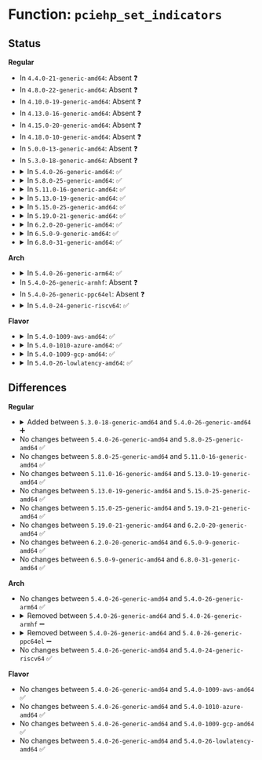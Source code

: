# Function: <code>pciehp_set_indicators</code>

## Status
<b>Regular</b>
<ul>
<li>
In <code>4.4.0-21-generic-amd64</code>: Absent ❓
</li>
<li>
In <code>4.8.0-22-generic-amd64</code>: Absent ❓
</li>
<li>
In <code>4.10.0-19-generic-amd64</code>: Absent ❓
</li>
<li>
In <code>4.13.0-16-generic-amd64</code>: Absent ❓
</li>
<li>
In <code>4.15.0-20-generic-amd64</code>: Absent ❓
</li>
<li>
In <code>4.18.0-10-generic-amd64</code>: Absent ❓
</li>
<li>
In <code>5.0.0-13-generic-amd64</code>: Absent ❓
</li>
<li>
In <code>5.3.0-18-generic-amd64</code>: Absent ❓
</li>
<li>
<details>
<summary>In <code>5.4.0-26-generic-amd64</code>: ✅</summary>

```c
void pciehp_set_indicators(struct controller * ctrl, int pwr, int attn)
```

```json
{
  "name": "pciehp_set_indicators",
  "collision_type": "Unique Global",
  "inline_type": "No",
  "funcs": [
    {
      "addr": 18446744071584758656,
      "name": "pciehp_set_indicators",
      "external": true,
      "loc": "drivers/pci/hotplug/pciehp_hpc.c:473",
      "file": "drivers/pci/hotplug/pciehp_hpc.c",
      "inline": "seen, unknown",
      "caller_inline": [],
      "caller_func": [
        "drivers/pci/hotplug/pciehp_core.c:set_attention_status",
        "drivers/pci/hotplug/pciehp_ctrl.c:pciehp_disable_slot",
        "drivers/pci/hotplug/pciehp_ctrl.c:pciehp_handle_presence_or_link_change",
        "drivers/pci/hotplug/pciehp_ctrl.c:pciehp_handle_presence_or_link_change",
        "drivers/pci/hotplug/pciehp_ctrl.c:pciehp_handle_presence_or_link_change",
        "drivers/pci/hotplug/pciehp_ctrl.c:pciehp_handle_presence_or_link_change",
        "drivers/pci/hotplug/pciehp_ctrl.c:pciehp_handle_presence_or_link_change",
        "drivers/pci/hotplug/pciehp_ctrl.c:pciehp_handle_button_press",
        "drivers/pci/hotplug/pciehp_ctrl.c:pciehp_handle_button_press",
        "drivers/pci/hotplug/pciehp_ctrl.c:pciehp_handle_button_press",
        "drivers/pci/hotplug/pciehp_hpc.c:pciehp_ist"
      ]
    }
  ],
  "symbols": [
    {
      "addr": 18446744071584758656,
      "name": "pciehp_set_indicators",
      "section": ".text",
      "bind": "STB_GLOBAL",
      "size": 194
    }
  ]
}
```
</details>
</li>
<li>
<details>
<summary>In <code>5.8.0-25-generic-amd64</code>: ✅</summary>

```c
void pciehp_set_indicators(struct controller * ctrl, int pwr, int attn)
```

```json
{
  "name": "pciehp_set_indicators",
  "collision_type": "Unique Global",
  "inline_type": "No",
  "funcs": [
    {
      "addr": 18446744071585449888,
      "name": "pciehp_set_indicators",
      "external": true,
      "loc": "drivers/pci/hotplug/pciehp_hpc.c:509",
      "file": "drivers/pci/hotplug/pciehp_hpc.c",
      "inline": "seen, unknown",
      "caller_inline": [],
      "caller_func": [
        "drivers/pci/hotplug/pciehp_core.c:set_attention_status",
        "drivers/pci/hotplug/pciehp_ctrl.c:pciehp_disable_slot",
        "drivers/pci/hotplug/pciehp_ctrl.c:pciehp_enable_slot",
        "drivers/pci/hotplug/pciehp_ctrl.c:pciehp_handle_button_press",
        "drivers/pci/hotplug/pciehp_ctrl.c:pciehp_handle_button_press",
        "drivers/pci/hotplug/pciehp_ctrl.c:pciehp_handle_button_press",
        "drivers/pci/hotplug/pciehp_ctrl.c:board_added",
        "drivers/pci/hotplug/pciehp_ctrl.c:board_added",
        "drivers/pci/hotplug/pciehp_ctrl.c:board_added",
        "drivers/pci/hotplug/pciehp_hpc.c:pciehp_ist"
      ]
    }
  ],
  "symbols": [
    {
      "addr": 18446744071585449888,
      "name": "pciehp_set_indicators",
      "section": ".text",
      "bind": "STB_GLOBAL",
      "size": 194
    }
  ]
}
```
</details>
</li>
<li>
<details>
<summary>In <code>5.11.0-16-generic-amd64</code>: ✅</summary>

```c
void pciehp_set_indicators(struct controller * ctrl, int pwr, int attn)
```

```json
{
  "name": "pciehp_set_indicators",
  "collision_type": "Unique Global",
  "inline_type": "No",
  "funcs": [
    {
      "addr": 18446744071585598192,
      "name": "pciehp_set_indicators",
      "external": true,
      "loc": "drivers/pci/hotplug/pciehp_hpc.c:512",
      "file": "drivers/pci/hotplug/pciehp_hpc.c",
      "inline": "seen, unknown",
      "caller_inline": [],
      "caller_func": [
        "drivers/pci/hotplug/pciehp_core.c:set_attention_status",
        "drivers/pci/hotplug/pciehp_ctrl.c:pciehp_disable_slot",
        "drivers/pci/hotplug/pciehp_ctrl.c:pciehp_enable_slot",
        "drivers/pci/hotplug/pciehp_ctrl.c:pciehp_handle_button_press",
        "drivers/pci/hotplug/pciehp_ctrl.c:pciehp_handle_button_press",
        "drivers/pci/hotplug/pciehp_ctrl.c:pciehp_handle_button_press",
        "drivers/pci/hotplug/pciehp_ctrl.c:board_added",
        "drivers/pci/hotplug/pciehp_ctrl.c:board_added",
        "drivers/pci/hotplug/pciehp_ctrl.c:board_added",
        "drivers/pci/hotplug/pciehp_hpc.c:pciehp_ist"
      ]
    }
  ],
  "symbols": [
    {
      "addr": 18446744071585598192,
      "name": "pciehp_set_indicators",
      "section": ".text",
      "bind": "STB_GLOBAL",
      "size": 194
    }
  ]
}
```
</details>
</li>
<li>
<details>
<summary>In <code>5.13.0-19-generic-amd64</code>: ✅</summary>

```c
void pciehp_set_indicators(struct controller * ctrl, int pwr, int attn)
```

```json
{
  "name": "pciehp_set_indicators",
  "collision_type": "Unique Global",
  "inline_type": "No",
  "funcs": [
    {
      "addr": 18446744071585476528,
      "name": "pciehp_set_indicators",
      "external": true,
      "loc": "drivers/pci/hotplug/pciehp_hpc.c:512",
      "file": "drivers/pci/hotplug/pciehp_hpc.c",
      "inline": "seen, unknown",
      "caller_inline": [],
      "caller_func": [
        "drivers/pci/hotplug/pciehp_core.c:set_attention_status",
        "drivers/pci/hotplug/pciehp_ctrl.c:pciehp_disable_slot",
        "drivers/pci/hotplug/pciehp_ctrl.c:pciehp_enable_slot",
        "drivers/pci/hotplug/pciehp_ctrl.c:pciehp_enable_slot",
        "drivers/pci/hotplug/pciehp_ctrl.c:pciehp_enable_slot",
        "drivers/pci/hotplug/pciehp_ctrl.c:pciehp_enable_slot",
        "drivers/pci/hotplug/pciehp_ctrl.c:pciehp_enable_slot",
        "drivers/pci/hotplug/pciehp_ctrl.c:pciehp_handle_button_press",
        "drivers/pci/hotplug/pciehp_ctrl.c:pciehp_handle_button_press",
        "drivers/pci/hotplug/pciehp_ctrl.c:pciehp_handle_button_press",
        "drivers/pci/hotplug/pciehp_hpc.c:pciehp_ist"
      ]
    }
  ],
  "symbols": [
    {
      "addr": 18446744071585476528,
      "name": "pciehp_set_indicators",
      "section": ".text",
      "bind": "STB_GLOBAL",
      "size": 185
    }
  ]
}
```
</details>
</li>
<li>
<details>
<summary>In <code>5.15.0-25-generic-amd64</code>: ✅</summary>

```c
void pciehp_set_indicators(struct controller * ctrl, int pwr, int attn)
```

```json
{
  "name": "pciehp_set_indicators",
  "collision_type": "Unique Global",
  "inline_type": "No",
  "funcs": [
    {
      "addr": 18446744071585942816,
      "name": "pciehp_set_indicators",
      "external": true,
      "loc": "drivers/pci/hotplug/pciehp_hpc.c:512",
      "file": "drivers/pci/hotplug/pciehp_hpc.c",
      "inline": "seen, unknown",
      "caller_inline": [],
      "caller_func": [
        "drivers/pci/hotplug/pciehp_core.c:set_attention_status",
        "drivers/pci/hotplug/pciehp_ctrl.c:pciehp_disable_slot",
        "drivers/pci/hotplug/pciehp_ctrl.c:pciehp_enable_slot",
        "drivers/pci/hotplug/pciehp_ctrl.c:pciehp_enable_slot",
        "drivers/pci/hotplug/pciehp_ctrl.c:pciehp_enable_slot",
        "drivers/pci/hotplug/pciehp_ctrl.c:pciehp_enable_slot",
        "drivers/pci/hotplug/pciehp_ctrl.c:pciehp_enable_slot",
        "drivers/pci/hotplug/pciehp_ctrl.c:pciehp_handle_button_press",
        "drivers/pci/hotplug/pciehp_ctrl.c:pciehp_handle_button_press",
        "drivers/pci/hotplug/pciehp_ctrl.c:pciehp_handle_button_press",
        "drivers/pci/hotplug/pciehp_hpc.c:pciehp_ist"
      ]
    }
  ],
  "symbols": [
    {
      "addr": 18446744071585942816,
      "name": "pciehp_set_indicators",
      "section": ".text",
      "bind": "STB_GLOBAL",
      "size": 178
    }
  ]
}
```
</details>
</li>
<li>
<details>
<summary>In <code>5.19.0-21-generic-amd64</code>: ✅</summary>

```c
void pciehp_set_indicators(struct controller * ctrl, int pwr, int attn)
```

```json
{
  "name": "pciehp_set_indicators",
  "collision_type": "Unique Global",
  "inline_type": "No",
  "funcs": [
    {
      "addr": 18446744071587146240,
      "name": "pciehp_set_indicators",
      "external": true,
      "loc": "drivers/pci/hotplug/pciehp_hpc.c:514",
      "file": "drivers/pci/hotplug/pciehp_hpc.c",
      "inline": "seen, unknown",
      "caller_inline": [],
      "caller_func": [
        "drivers/pci/hotplug/pciehp_core.c:set_attention_status",
        "drivers/pci/hotplug/pciehp_ctrl.c:pciehp_disable_slot",
        "drivers/pci/hotplug/pciehp_ctrl.c:pciehp_enable_slot",
        "drivers/pci/hotplug/pciehp_ctrl.c:pciehp_enable_slot",
        "drivers/pci/hotplug/pciehp_ctrl.c:pciehp_enable_slot",
        "drivers/pci/hotplug/pciehp_ctrl.c:pciehp_enable_slot",
        "drivers/pci/hotplug/pciehp_ctrl.c:pciehp_handle_button_press",
        "drivers/pci/hotplug/pciehp_ctrl.c:pciehp_handle_button_press",
        "drivers/pci/hotplug/pciehp_ctrl.c:pciehp_handle_button_press",
        "drivers/pci/hotplug/pciehp_hpc.c:pciehp_ist"
      ]
    }
  ],
  "symbols": [
    {
      "addr": 18446744071587146240,
      "name": "pciehp_set_indicators",
      "section": ".text",
      "bind": "STB_GLOBAL",
      "size": 213
    }
  ]
}
```
</details>
</li>
<li>
<details>
<summary>In <code>6.2.0-20-generic-amd64</code>: ✅</summary>

```c
void pciehp_set_indicators(struct controller * ctrl, int pwr, int attn)
```

```json
{
  "name": "pciehp_set_indicators",
  "collision_type": "Unique Global",
  "inline_type": "No",
  "funcs": [
    {
      "addr": 18446744071588351008,
      "name": "pciehp_set_indicators",
      "external": true,
      "loc": "drivers/pci/hotplug/pciehp_hpc.c:514",
      "file": "drivers/pci/hotplug/pciehp_hpc.c",
      "inline": "seen, unknown",
      "caller_inline": [],
      "caller_func": [
        "drivers/pci/hotplug/pciehp_core.c:set_attention_status",
        "drivers/pci/hotplug/pciehp_ctrl.c:pciehp_disable_slot",
        "drivers/pci/hotplug/pciehp_ctrl.c:pciehp_enable_slot",
        "drivers/pci/hotplug/pciehp_ctrl.c:pciehp_enable_slot",
        "drivers/pci/hotplug/pciehp_ctrl.c:pciehp_enable_slot",
        "drivers/pci/hotplug/pciehp_ctrl.c:pciehp_enable_slot",
        "drivers/pci/hotplug/pciehp_ctrl.c:pciehp_handle_button_press",
        "drivers/pci/hotplug/pciehp_ctrl.c:pciehp_handle_button_press",
        "drivers/pci/hotplug/pciehp_ctrl.c:pciehp_handle_button_press",
        "drivers/pci/hotplug/pciehp_hpc.c:pciehp_ist"
      ]
    }
  ],
  "symbols": [
    {
      "addr": 18446744071588351008,
      "name": "pciehp_set_indicators",
      "section": ".text",
      "bind": "STB_GLOBAL",
      "size": 213
    }
  ]
}
```
</details>
</li>
<li>
<details>
<summary>In <code>6.5.0-9-generic-amd64</code>: ✅</summary>

```c
void pciehp_set_indicators(struct controller * ctrl, int pwr, int attn)
```

```json
{
  "name": "pciehp_set_indicators",
  "collision_type": "Unique Global",
  "inline_type": "No",
  "funcs": [
    {
      "addr": 18446744071588627264,
      "name": "pciehp_set_indicators",
      "external": true,
      "loc": "drivers/pci/hotplug/pciehp_hpc.c:508",
      "file": "drivers/pci/hotplug/pciehp_hpc.c",
      "inline": "seen, unknown",
      "caller_inline": [],
      "caller_func": [
        "drivers/pci/hotplug/pciehp_core.c:set_attention_status",
        "drivers/pci/hotplug/pciehp_ctrl.c:pciehp_disable_slot",
        "drivers/pci/hotplug/pciehp_ctrl.c:pciehp_enable_slot",
        "drivers/pci/hotplug/pciehp_ctrl.c:pciehp_enable_slot",
        "drivers/pci/hotplug/pciehp_ctrl.c:pciehp_enable_slot",
        "drivers/pci/hotplug/pciehp_ctrl.c:pciehp_enable_slot",
        "drivers/pci/hotplug/pciehp_ctrl.c:pciehp_handle_presence_or_link_change",
        "drivers/pci/hotplug/pciehp_ctrl.c:pciehp_handle_button_press",
        "drivers/pci/hotplug/pciehp_ctrl.c:pciehp_handle_button_press",
        "drivers/pci/hotplug/pciehp_ctrl.c:pciehp_handle_button_press",
        "drivers/pci/hotplug/pciehp_hpc.c:pciehp_ist"
      ]
    }
  ],
  "symbols": [
    {
      "addr": 18446744071588627264,
      "name": "pciehp_set_indicators",
      "section": ".text",
      "bind": "STB_GLOBAL",
      "size": 213
    }
  ]
}
```
</details>
</li>
<li>
<details>
<summary>In <code>6.8.0-31-generic-amd64</code>: ✅</summary>

```c
void pciehp_set_indicators(struct controller * ctrl, int pwr, int attn)
```

```json
{
  "name": "pciehp_set_indicators",
  "collision_type": "Unique Global",
  "inline_type": "No",
  "funcs": [
    {
      "addr": 18446744071588927440,
      "name": "pciehp_set_indicators",
      "external": true,
      "loc": "drivers/pci/hotplug/pciehp_hpc.c:509",
      "file": "drivers/pci/hotplug/pciehp_hpc.c",
      "inline": "seen, unknown",
      "caller_inline": [],
      "caller_func": [
        "drivers/pci/hotplug/pciehp_core.c:set_attention_status",
        "drivers/pci/hotplug/pciehp_ctrl.c:pciehp_disable_slot",
        "drivers/pci/hotplug/pciehp_ctrl.c:pciehp_enable_slot",
        "drivers/pci/hotplug/pciehp_ctrl.c:pciehp_enable_slot",
        "drivers/pci/hotplug/pciehp_ctrl.c:pciehp_enable_slot",
        "drivers/pci/hotplug/pciehp_ctrl.c:pciehp_enable_slot",
        "drivers/pci/hotplug/pciehp_ctrl.c:pciehp_handle_presence_or_link_change",
        "drivers/pci/hotplug/pciehp_ctrl.c:pciehp_handle_button_press",
        "drivers/pci/hotplug/pciehp_ctrl.c:pciehp_handle_button_press",
        "drivers/pci/hotplug/pciehp_ctrl.c:pciehp_handle_button_press",
        "drivers/pci/hotplug/pciehp_hpc.c:pciehp_ist"
      ]
    }
  ],
  "symbols": [
    {
      "addr": 18446744071588927440,
      "name": "pciehp_set_indicators",
      "section": ".text",
      "bind": "STB_GLOBAL",
      "size": 213
    }
  ]
}
```
</details>
</li>
</ul>
<b>Arch</b>
<ul>
<li>
<details>
<summary>In <code>5.4.0-26-generic-arm64</code>: ✅</summary>

```c
void pciehp_set_indicators(struct controller * ctrl, int pwr, int attn)
```

```json
{
  "name": "pciehp_set_indicators",
  "collision_type": "Unique Global",
  "inline_type": "No",
  "funcs": [
    {
      "addr": 18446603336497022648,
      "name": "pciehp_set_indicators",
      "external": true,
      "loc": "drivers/pci/hotplug/pciehp_hpc.c:473",
      "file": "drivers/pci/hotplug/pciehp_hpc.c",
      "inline": "seen, unknown",
      "caller_inline": [],
      "caller_func": [
        "drivers/pci/hotplug/pciehp_core.c:set_attention_status",
        "drivers/pci/hotplug/pciehp_ctrl.c:pciehp_disable_slot",
        "drivers/pci/hotplug/pciehp_ctrl.c:pciehp_handle_presence_or_link_change",
        "drivers/pci/hotplug/pciehp_ctrl.c:pciehp_handle_presence_or_link_change",
        "drivers/pci/hotplug/pciehp_ctrl.c:pciehp_handle_presence_or_link_change",
        "drivers/pci/hotplug/pciehp_ctrl.c:pciehp_handle_presence_or_link_change",
        "drivers/pci/hotplug/pciehp_ctrl.c:pciehp_handle_button_press",
        "drivers/pci/hotplug/pciehp_ctrl.c:pciehp_handle_button_press",
        "drivers/pci/hotplug/pciehp_ctrl.c:pciehp_handle_button_press",
        "drivers/pci/hotplug/pciehp_hpc.c:pciehp_ist"
      ]
    }
  ],
  "symbols": [
    {
      "addr": 18446603336497022648,
      "name": "pciehp_set_indicators",
      "section": ".text",
      "bind": "STB_GLOBAL",
      "size": 236
    }
  ]
}
```
</details>
</li>
<li>
In <code>5.4.0-26-generic-armhf</code>: Absent ❓
</li>
<li>
In <code>5.4.0-26-generic-ppc64el</code>: Absent ❓
</li>
<li>
<details>
<summary>In <code>5.4.0-24-generic-riscv64</code>: ✅</summary>

```c
void pciehp_set_indicators(struct controller * ctrl, int pwr, int attn)
```

```json
{
  "name": "pciehp_set_indicators",
  "collision_type": "Unique Global",
  "inline_type": "No",
  "funcs": [
    {
      "addr": 18446743936275681150,
      "name": "pciehp_set_indicators",
      "external": true,
      "loc": "drivers/pci/hotplug/pciehp_hpc.c:473",
      "file": "drivers/pci/hotplug/pciehp_hpc.c",
      "inline": "seen, unknown",
      "caller_inline": [],
      "caller_func": [
        "drivers/pci/hotplug/pciehp_core.c:set_attention_status",
        "drivers/pci/hotplug/pciehp_ctrl.c:pciehp_disable_slot",
        "drivers/pci/hotplug/pciehp_ctrl.c:pciehp_handle_presence_or_link_change",
        "drivers/pci/hotplug/pciehp_ctrl.c:pciehp_handle_presence_or_link_change",
        "drivers/pci/hotplug/pciehp_ctrl.c:pciehp_handle_presence_or_link_change",
        "drivers/pci/hotplug/pciehp_ctrl.c:pciehp_handle_presence_or_link_change",
        "drivers/pci/hotplug/pciehp_ctrl.c:pciehp_handle_button_press",
        "drivers/pci/hotplug/pciehp_ctrl.c:pciehp_handle_button_press",
        "drivers/pci/hotplug/pciehp_ctrl.c:pciehp_handle_button_press",
        "drivers/pci/hotplug/pciehp_hpc.c:pciehp_ist"
      ]
    }
  ],
  "symbols": [
    {
      "addr": 18446743936275681150,
      "name": "pciehp_set_indicators",
      "section": ".text",
      "bind": "STB_GLOBAL",
      "size": 196
    }
  ]
}
```
</details>
</li>
</ul>
<b>Flavor</b>
<ul>
<li>
<details>
<summary>In <code>5.4.0-1009-aws-amd64</code>: ✅</summary>

```c
void pciehp_set_indicators(struct controller * ctrl, int pwr, int attn)
```

```json
{
  "name": "pciehp_set_indicators",
  "collision_type": "Unique Global",
  "inline_type": "No",
  "funcs": [
    {
      "addr": 18446744071584707472,
      "name": "pciehp_set_indicators",
      "external": true,
      "loc": "drivers/pci/hotplug/pciehp_hpc.c:473",
      "file": "drivers/pci/hotplug/pciehp_hpc.c",
      "inline": "seen, unknown",
      "caller_inline": [],
      "caller_func": [
        "drivers/pci/hotplug/pciehp_core.c:set_attention_status",
        "drivers/pci/hotplug/pciehp_ctrl.c:pciehp_disable_slot",
        "drivers/pci/hotplug/pciehp_ctrl.c:pciehp_handle_presence_or_link_change",
        "drivers/pci/hotplug/pciehp_ctrl.c:pciehp_handle_presence_or_link_change",
        "drivers/pci/hotplug/pciehp_ctrl.c:pciehp_handle_presence_or_link_change",
        "drivers/pci/hotplug/pciehp_ctrl.c:pciehp_handle_presence_or_link_change",
        "drivers/pci/hotplug/pciehp_ctrl.c:pciehp_handle_presence_or_link_change",
        "drivers/pci/hotplug/pciehp_ctrl.c:pciehp_handle_button_press",
        "drivers/pci/hotplug/pciehp_ctrl.c:pciehp_handle_button_press",
        "drivers/pci/hotplug/pciehp_ctrl.c:pciehp_handle_button_press",
        "drivers/pci/hotplug/pciehp_hpc.c:pciehp_ist"
      ]
    }
  ],
  "symbols": [
    {
      "addr": 18446744071584707472,
      "name": "pciehp_set_indicators",
      "section": ".text",
      "bind": "STB_GLOBAL",
      "size": 194
    }
  ]
}
```
</details>
</li>
<li>
<details>
<summary>In <code>5.4.0-1010-azure-amd64</code>: ✅</summary>

```c
void pciehp_set_indicators(struct controller * ctrl, int pwr, int attn)
```

```json
{
  "name": "pciehp_set_indicators",
  "collision_type": "Unique Global",
  "inline_type": "No",
  "funcs": [
    {
      "addr": 18446744071584638240,
      "name": "pciehp_set_indicators",
      "external": true,
      "loc": "drivers/pci/hotplug/pciehp_hpc.c:473",
      "file": "drivers/pci/hotplug/pciehp_hpc.c",
      "inline": "seen, unknown",
      "caller_inline": [],
      "caller_func": [
        "drivers/pci/hotplug/pciehp_core.c:set_attention_status",
        "drivers/pci/hotplug/pciehp_ctrl.c:pciehp_disable_slot",
        "drivers/pci/hotplug/pciehp_ctrl.c:pciehp_handle_presence_or_link_change",
        "drivers/pci/hotplug/pciehp_ctrl.c:pciehp_handle_presence_or_link_change",
        "drivers/pci/hotplug/pciehp_ctrl.c:pciehp_handle_presence_or_link_change",
        "drivers/pci/hotplug/pciehp_ctrl.c:pciehp_handle_presence_or_link_change",
        "drivers/pci/hotplug/pciehp_ctrl.c:pciehp_handle_presence_or_link_change",
        "drivers/pci/hotplug/pciehp_ctrl.c:pciehp_handle_button_press",
        "drivers/pci/hotplug/pciehp_ctrl.c:pciehp_handle_button_press",
        "drivers/pci/hotplug/pciehp_ctrl.c:pciehp_handle_button_press",
        "drivers/pci/hotplug/pciehp_hpc.c:pciehp_ist"
      ]
    }
  ],
  "symbols": [
    {
      "addr": 18446744071584638240,
      "name": "pciehp_set_indicators",
      "section": ".text",
      "bind": "STB_GLOBAL",
      "size": 194
    }
  ]
}
```
</details>
</li>
<li>
<details>
<summary>In <code>5.4.0-1009-gcp-amd64</code>: ✅</summary>

```c
void pciehp_set_indicators(struct controller * ctrl, int pwr, int attn)
```

```json
{
  "name": "pciehp_set_indicators",
  "collision_type": "Unique Global",
  "inline_type": "No",
  "funcs": [
    {
      "addr": 18446744071584708816,
      "name": "pciehp_set_indicators",
      "external": true,
      "loc": "drivers/pci/hotplug/pciehp_hpc.c:473",
      "file": "drivers/pci/hotplug/pciehp_hpc.c",
      "inline": "seen, unknown",
      "caller_inline": [],
      "caller_func": [
        "drivers/pci/hotplug/pciehp_core.c:set_attention_status",
        "drivers/pci/hotplug/pciehp_ctrl.c:pciehp_disable_slot",
        "drivers/pci/hotplug/pciehp_ctrl.c:pciehp_handle_presence_or_link_change",
        "drivers/pci/hotplug/pciehp_ctrl.c:pciehp_handle_presence_or_link_change",
        "drivers/pci/hotplug/pciehp_ctrl.c:pciehp_handle_presence_or_link_change",
        "drivers/pci/hotplug/pciehp_ctrl.c:pciehp_handle_presence_or_link_change",
        "drivers/pci/hotplug/pciehp_ctrl.c:pciehp_handle_presence_or_link_change",
        "drivers/pci/hotplug/pciehp_ctrl.c:pciehp_handle_button_press",
        "drivers/pci/hotplug/pciehp_ctrl.c:pciehp_handle_button_press",
        "drivers/pci/hotplug/pciehp_ctrl.c:pciehp_handle_button_press",
        "drivers/pci/hotplug/pciehp_hpc.c:pciehp_ist"
      ]
    }
  ],
  "symbols": [
    {
      "addr": 18446744071584708816,
      "name": "pciehp_set_indicators",
      "section": ".text",
      "bind": "STB_GLOBAL",
      "size": 194
    }
  ]
}
```
</details>
</li>
<li>
<details>
<summary>In <code>5.4.0-26-lowlatency-amd64</code>: ✅</summary>

```c
void pciehp_set_indicators(struct controller * ctrl, int pwr, int attn)
```

```json
{
  "name": "pciehp_set_indicators",
  "collision_type": "Unique Global",
  "inline_type": "No",
  "funcs": [
    {
      "addr": 18446744071584816400,
      "name": "pciehp_set_indicators",
      "external": true,
      "loc": "drivers/pci/hotplug/pciehp_hpc.c:473",
      "file": "drivers/pci/hotplug/pciehp_hpc.c",
      "inline": "seen, unknown",
      "caller_inline": [],
      "caller_func": [
        "drivers/pci/hotplug/pciehp_core.c:set_attention_status",
        "drivers/pci/hotplug/pciehp_ctrl.c:pciehp_disable_slot",
        "drivers/pci/hotplug/pciehp_ctrl.c:pciehp_handle_presence_or_link_change",
        "drivers/pci/hotplug/pciehp_ctrl.c:pciehp_handle_presence_or_link_change",
        "drivers/pci/hotplug/pciehp_ctrl.c:pciehp_handle_presence_or_link_change",
        "drivers/pci/hotplug/pciehp_ctrl.c:pciehp_handle_presence_or_link_change",
        "drivers/pci/hotplug/pciehp_ctrl.c:pciehp_handle_presence_or_link_change",
        "drivers/pci/hotplug/pciehp_ctrl.c:pciehp_handle_button_press",
        "drivers/pci/hotplug/pciehp_ctrl.c:pciehp_handle_button_press",
        "drivers/pci/hotplug/pciehp_ctrl.c:pciehp_handle_button_press",
        "drivers/pci/hotplug/pciehp_hpc.c:pciehp_ist"
      ]
    }
  ],
  "symbols": [
    {
      "addr": 18446744071584816400,
      "name": "pciehp_set_indicators",
      "section": ".text",
      "bind": "STB_GLOBAL",
      "size": 194
    }
  ]
}
```
</details>
</li>
</ul>

## Differences
<b>Regular</b>
<ul>
<li>
<details>
<summary>Added between <code>5.3.0-18-generic-amd64</code> and <code>5.4.0-26-generic-amd64</code> ➕</summary>

```c
void pciehp_set_indicators(struct controller * ctrl, int pwr, int attn)
```
</details>
</li>
<li>
No changes between <code>5.4.0-26-generic-amd64</code> and <code>5.8.0-25-generic-amd64</code> ✅
</li>
<li>
No changes between <code>5.8.0-25-generic-amd64</code> and <code>5.11.0-16-generic-amd64</code> ✅
</li>
<li>
No changes between <code>5.11.0-16-generic-amd64</code> and <code>5.13.0-19-generic-amd64</code> ✅
</li>
<li>
No changes between <code>5.13.0-19-generic-amd64</code> and <code>5.15.0-25-generic-amd64</code> ✅
</li>
<li>
No changes between <code>5.15.0-25-generic-amd64</code> and <code>5.19.0-21-generic-amd64</code> ✅
</li>
<li>
No changes between <code>5.19.0-21-generic-amd64</code> and <code>6.2.0-20-generic-amd64</code> ✅
</li>
<li>
No changes between <code>6.2.0-20-generic-amd64</code> and <code>6.5.0-9-generic-amd64</code> ✅
</li>
<li>
No changes between <code>6.5.0-9-generic-amd64</code> and <code>6.8.0-31-generic-amd64</code> ✅
</li>
</ul>
<b>Arch</b>
<ul>
<li>
No changes between <code>5.4.0-26-generic-amd64</code> and <code>5.4.0-26-generic-arm64</code> ✅
</li>
<li>
<details>
<summary>Removed between <code>5.4.0-26-generic-amd64</code> and <code>5.4.0-26-generic-armhf</code> ➖</summary>

```c
void pciehp_set_indicators(struct controller * ctrl, int pwr, int attn)
```
</details>
</li>
<li>
<details>
<summary>Removed between <code>5.4.0-26-generic-amd64</code> and <code>5.4.0-26-generic-ppc64el</code> ➖</summary>

```c
void pciehp_set_indicators(struct controller * ctrl, int pwr, int attn)
```
</details>
</li>
<li>
No changes between <code>5.4.0-26-generic-amd64</code> and <code>5.4.0-24-generic-riscv64</code> ✅
</li>
</ul>
<b>Flavor</b>
<ul>
<li>
No changes between <code>5.4.0-26-generic-amd64</code> and <code>5.4.0-1009-aws-amd64</code> ✅
</li>
<li>
No changes between <code>5.4.0-26-generic-amd64</code> and <code>5.4.0-1010-azure-amd64</code> ✅
</li>
<li>
No changes between <code>5.4.0-26-generic-amd64</code> and <code>5.4.0-1009-gcp-amd64</code> ✅
</li>
<li>
No changes between <code>5.4.0-26-generic-amd64</code> and <code>5.4.0-26-lowlatency-amd64</code> ✅
</li>
</ul>
